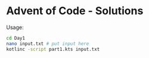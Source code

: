 # Advent of Code - Solutions

Usage:
```sh
cd Day1
nano input.txt # put input here
kotlinc -script part1.kts input.txt
```
